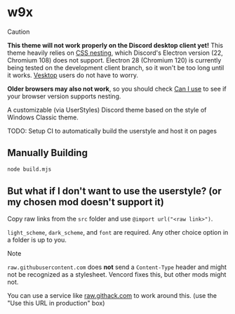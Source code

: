 # w9x

<!-- prettier-ignore -->
> [!CAUTION]
> **This theme will not work properly on the Discord desktop client yet!** This theme heavily relies on [CSS nesting](https://developer.mozilla.org/en-US/docs/Web/CSS/CSS_nesting), which Discord's Electron version (22, Chromium 108) does not support.
> Electron 28 (Chromium 120) is currently being tested on the development client branch, so it won't be too long until it works.
> [Vesktop](https://github.com/Vencord/Vesktop) users do not have to worry.
>
> **Older browsers may also not work**, so you should check [Can I use](https://caniuse.com/css-nesting) to see if your browser version supports nesting.

A customizable (via UserStyles) Discord theme based on the style of Windows Classic theme.

TODO: Setup CI to automatically build the userstyle and host it on pages

## Manually Building

```bash
node build.mjs
```

## But what if I don't want to use the userstyle? (or my chosen mod doesn't support it)

Copy raw links from the `src` folder and use `@import url("<raw link>")`.

`light_scheme`, `dark_scheme`, and `font` are required.
Any other choice option in a folder is up to you.

<!-- prettier-ignore -->
> [!NOTE]
> `raw.githubusercontent.com` does **not** send a `Content-Type` header and might not be recognized as a stylesheet.
> Vencord fixes this, but other mods might not.
>
> You can use a service like [raw.githack.com](https://raw.githack.com/) to work around this.
> (use the "Use this URL in production" box)
